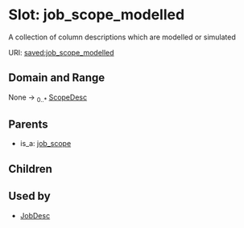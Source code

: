 
# Slot: job_scope_modelled


A collection of column descriptions which are modelled or simulated

URI: [saved:job_scope_modelled](https://marine.gov.scot/metadata/saved/schema/job_scope_modelled)


## Domain and Range

None &#8594;  <sub>0..\*</sub> [ScopeDesc](ScopeDesc.md)

## Parents

 *  is_a: [job_scope](job_scope.md)

## Children


## Used by

 * [JobDesc](JobDesc.md)
